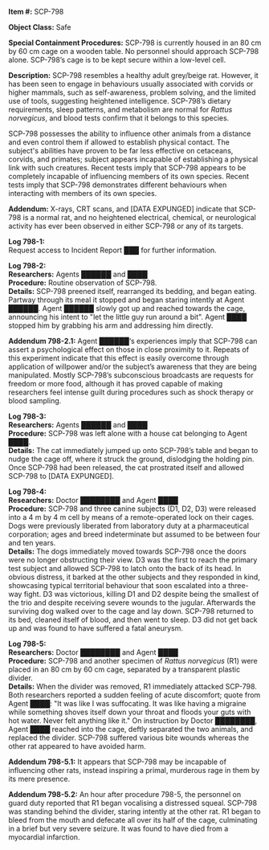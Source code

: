 **Item #:** SCP-798

**Object Class:** Safe

**Special Containment Procedures:** SCP-798 is currently housed in an 80 cm by 60 cm cage on a wooden table. No personnel should approach SCP-798 alone. SCP-798’s cage is to be kept secure within a low-level cell.

**Description:** SCP-798 resembles a healthy adult grey/beige rat. However, it has been seen to engage in behaviours usually associated with corvids or higher mammals, such as self-awareness, problem solving, and the limited use of tools, suggesting heightened intelligence. SCP-798’s dietary requirements, sleep patterns, and metabolism are normal for _Rattus norvegicus_, and blood tests confirm that it belongs to this species.

SCP-798 possesses the ability to influence other animals from a distance and even control them if allowed to establish physical contact. The subject's abilities have proven to be far less effective on cetaceans, corvids, and primates; subject appears incapable of establishing a physical link with such creatures. Recent tests imply that SCP-798 appears to be completely incapable of influencing members of its own species. Recent tests imply that SCP-798 demonstrates different behaviours when interacting with members of its own species.

**Addendum:** X-rays, CRT scans, and \[DATA EXPUNGED\] indicate that SCP-798 is a normal rat, and no heightened electrical, chemical, or neurological activity has ever been observed in either SCP-798 or any of its targets.

**Log 798-1:**  
Request access to Incident Report ███ for further information.

**Log 798-2:**  
**Researchers:** Agents ██████ and ████  
**Procedure:** Routine observation of SCP-798.  
**Details:** SCP-798 preened itself, rearranged its bedding, and began eating. Partway through its meal it stopped and began staring intently at Agent ██████. Agent ██████ slowly got up and reached towards the cage, announcing his intent to "let the little guy run around a bit". Agent ████ stopped him by grabbing his arm and addressing him directly.

**Addendum 798-2.1:** Agent ██████‘s experiences imply that SCP-798 can assert a psychological effect on those in close proximity to it. Repeats of this experiment indicate that this effect is easily overcome through application of willpower and/or the subject’s awareness that they are being manipulated. Mostly SCP-798’s subconscious broadcasts are requests for freedom or more food, although it has proved capable of making researchers feel intense guilt during procedures such as shock therapy or blood sampling.

**Log 798-3:**  
**Researchers:** Agents ██████ and ████  
**Procedure:** SCP-798 was left alone with a house cat belonging to Agent ████.  
**Details:** The cat immediately jumped up onto SCP-798’s table and began to nudge the cage off, where it struck the ground, dislodging the holding pin. Once SCP-798 had been released, the cat prostrated itself and allowed SCP-798 to \[DATA EXPUNGED\].

**Log 798-4:**  
**Researchers:** Doctor ████████ and Agent ████  
**Procedure:** SCP-798 and three canine subjects (D1, D2, D3) were released into a 4 m by 4 m cell by means of a remote-operated lock on their cages. Dogs were previously liberated from laboratory duty at a pharmaceutical corporation; ages and breed indeterminate but assumed to be between four and ten years.  
**Details:** The dogs immediately moved towards SCP-798 once the doors were no longer obstructing their view. D3 was the first to reach the primary test subject and allowed SCP-798 to latch onto the back of its head. In obvious distress, it barked at the other subjects and they responded in kind, showcasing typical territorial behaviour that soon escalated into a three-way fight. D3 was victorious, killing D1 and D2 despite being the smallest of the trio and despite receiving severe wounds to the jugular. Afterwards the surviving dog walked over to the cage and lay down. SCP-798 returned to its bed, cleaned itself of blood, and then went to sleep. D3 did not get back up and was found to have suffered a fatal aneurysm.

**Log 798-5:**  
**Researchers:** Doctor ████████ and Agent ████  
**Procedure:** SCP-798 and another specimen of _Rattus norvegicus_ (R1) were placed in an 80 cm by 60 cm cage, separated by a transparent plastic divider.  
**Details:** When the divider was removed, R1 immediately attacked SCP-798. Both researchers reported a sudden feeling of acute discomfort; quote from Agent ████: "It was like I was suffocating. It was like having a migraine while something shoves itself down your throat and floods your guts with hot water. Never felt anything like it." On instruction by Doctor ████████, Agent ████ reached into the cage, deftly separated the two animals, and replaced the divider. SCP-798 suffered various bite wounds whereas the other rat appeared to have avoided harm.

**Addendum 798-5.1:** It appears that SCP-798 may be incapable of influencing other rats, instead inspiring a primal, murderous rage in them by its mere presence.

**Addendum 798-5.2:** An hour after procedure 798-5, the personnel on guard duty reported that R1 began vocalising a distressed squeal. SCP-798 was standing behind the divider, staring intently at the other rat. R1 began to bleed from the mouth and defecate all over its half of the cage, culminating in a brief but very severe seizure. It was found to have died from a myocardial infarction.